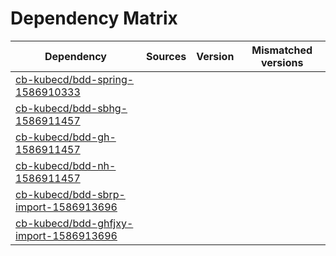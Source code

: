 # Dependency Matrix

Dependency | Sources | Version | Mismatched versions
---------- | ------- | ------- | -------------------
[cb-kubecd/bdd-spring-1586910333](https://github.com/cb-kubecd/bdd-spring-1586910333.git) |  | []() | 
[cb-kubecd/bdd-sbhg-1586911457](https://github.com/cb-kubecd/bdd-sbhg-1586911457.git) |  | []() | 
[cb-kubecd/bdd-gh-1586911457](https://github.com/cb-kubecd/bdd-gh-1586911457.git) |  | []() | 
[cb-kubecd/bdd-nh-1586911457](https://github.com/cb-kubecd/bdd-nh-1586911457.git) |  | []() | 
[cb-kubecd/bdd-sbrp-import-1586913696](https://github.com/cb-kubecd/bdd-sbrp-import-1586913696.git) |  | []() | 
[cb-kubecd/bdd-ghfjxy-import-1586913696](https://github.com/cb-kubecd/bdd-ghfjxy-import-1586913696.git) |  | []() | 
